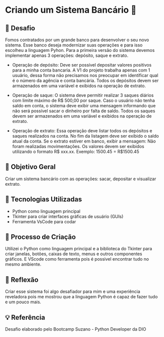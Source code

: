 # Criando um Sistema Bancário 🏦

## 🚀 Desafio
Fomos contratados por um grande banco para desenvolver o seu novo sistema. Esse banco deseja modernizar suas operações e para isso
escolheu a linguagem Pyhon. Para a primeira versão do sistema devemos implementar apenas 3 operações: depósito, saque e extrato.

- Operação de depósito: Deve ser possível depositar valores positivos para a minha conta bancaria. A V1 do projeto trabalha apenas com
1 usuário, dessa forma não precisamos nos preocupar em identificar qual é o número da agência e conta bancária. Todos os depósitos
devem ser armazenados em uma variável e exibidos na operação de extrato.
  
- Operação de saque: O sistema deve permitir realizar 3 saques diários com limite máximo de R$ 500,00 por saque. Caso o usuário não
tenha saldo em conta, o sistema deve exibir uma mensagem informando que não será possível sacar o dinheiro por falta de saldo.
Todos os saques devem ser armazenados em uma variável e exibidos na operação de extrato.

- Operação de extrato: Essa operação deve listar todos os depósitos e saques realizados na conta. No fim da listagem deve ser exibido
o saldo atual da conta. Se o extrato estiver em banco, exibir a mensagem: Não foram realizadas movimentações. Os valores devem ser
exibidos utilizando o formato R$ xxx.xx. Exemplo: 1500.45 = R$1500.45

## 📒 Objetivo Geral
Criar um sistema bancário com as operações: sacar, depositar e visualizar extrato.

## 🤖 Tecnologias Utilizadas
- Python como linguagem principal
- Tkinter para criar interfaces gráficas de usuário (GUIs)
- Ferramenta VsCode para codar

## 🧐 Processo de Criação
Utilizei o Python como linguagem principal e a biblioteca do Tkinter para criar janelas, botões, caixas de texto, menus e 
outros componentes gráficos. E VScode como ferramenta pois é possivel encontrar tudo no mesmo ambiente.

## 💭 Reflexão
Criar esse sistema foi algo desafiador para mim e uma experiência reveladora pois me mostrou que a linguagem Python é capaz de fazer
tudo e um pouco mais.

## 💡 Referência
Desafio elaborado pelo Bootcamp Suzano - Python Developer da DIO
